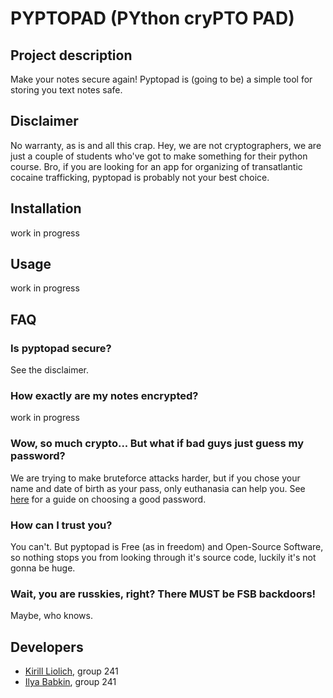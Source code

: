 # PYPTOPAD (PYthon cryPTO PAD)
## Project description
Make your notes secure again!
Pyptopad is (going to be) a simple tool for storing you text notes safe.

## Disclaimer
No warranty, as is and all this crap. Hey, we are not cryptographers, we are just a couple of students who've got to make something for their python course.
Bro, if you are looking for an app for organizing of transatlantic cocaine trafficking, pyptopad is probably not your best choice.

## Installation
work in progress

## Usage
work in progress

## FAQ
### Is pyptopad secure?
See the disclaimer.

### How exactly are my notes encrypted?
work in progress

### Wow, so much crypto... But what if bad guys just guess my password?
We are trying to make bruteforce attacks harder, but if you chose your name and date of birth as your pass, only euthanasia can help you. See [here](https://www.whonix.org/wiki/Passwords) for a guide on choosing a good password.

### How can I trust you?
You can't.
But pyptopad is Free (as in freedom) and Open-Source Software, so nothing stops you from looking through it's source code, luckily it's not gonna be huge.

### Wait, you are russkies, right? There MUST be FSB backdoors!
Maybe, who knows.

## Developers
* [Kirill Liolich](https://github.com/yitaxede/), group 241
* [Ilya Babkin](FIXME), group 241
